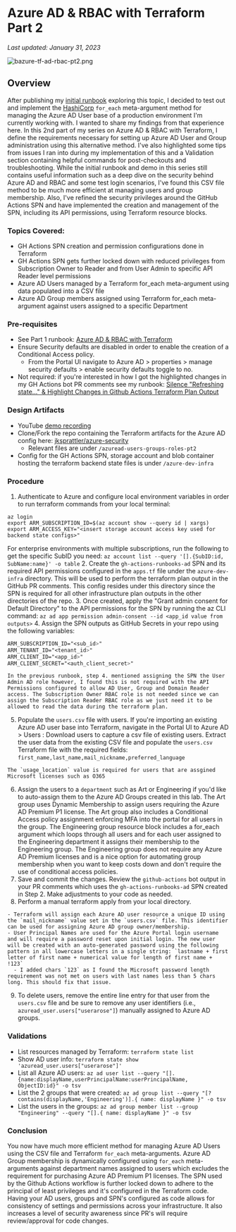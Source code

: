 # Azure AD & RBAC with Terraform Part 2

_Last updated: January 31, 2023_

![bazure-tf-ad-rbac-pt2.png](/images/bazure-tf-ad-rbac-pt2.png)

## Overview

After publishing my [initial runbook](https://jksprattler.github.io/jennas-runbooks/Azure/azure-tf-ad-rbac.html) exploring this topic, I decided to test out and implement the [HashiCorp](https://developer.hashicorp.com/terraform/tutorials/azure/azure-ad) `for_each` meta-argument method for managing the Azure AD User base of a production environment I'm currently working with. I wanted to share my findings from that experience here. In this 2nd part of my series on Azure AD & RBAC with Terraform, I define the requirements necessary for setting up Azure AD User and Group administration using this alternative method. I've also highlighted some tips from issues I ran into during my implementation of this and a Validation section containing helpful commands for post-checkouts and troubleshooting. While the initial runbook and demo in this series still contains useful information such as a deep dive on the security behind Azure AD and RBAC and some test login scenarios, I've found this CSV file method to be much more efficient at managing users and group membership. Also, I've refined the security privileges around the GitHub Actions SPN and have implemented the creation and management of the SPN, including its API permissions, using Terraform resource blocks.

### Topics Covered:

- GH Actions SPN creation and permission configurations done in Terraform
- GH Actions SPN gets further locked down with reduced privileges from Subscription Owner to Reader and from User Admin to specific API Reader level permissions
- Azure AD Users managed by a Terraform for_each meta-argument using data populated into a CSV file
- Azure AD Group members assigned using Terraform for_each meta-argument against users assigned to a specific Department

### Pre-requisites

- See Part 1 runbook: [Azure AD & RBAC with Terraform](https://jksprattler.github.io/jennas-runbooks/Azure/azure-tf-ad-rbac.html#pre-requisites)
- Ensure Security defaults are disabled in order to enable the creation of a Conditional Access policy. 
  - From the Portal UI navigate to Azure AD > properties > manage security defaults > enable security defaults toggle to no.
- Not required: if you're interested in how I got the highlighted changes in my GH Actions bot PR comments see my runbook: [Silence "Refreshing state…" & Highlight Changes in Github Actions Terraform Plan Output](https://jksprattler.github.io/jennas-runbooks/DevOps/CI-CD/ghactions-silence-refreshing-diff.html)

### Design Artifacts

- YouTube [demo recording](https://youtu.be/cIqvYL9burQ)
- Clone/Fork the repo containing the Terraform artifacts for the Azure AD config here: [jksprattler/azure-security](https://github.com/jksprattler/azure-security)
  - Relevant files are under `/azuread-users-groups-roles-pt2`
- Config for the GH Actions SPN, storage account and blob container hosting the terraform backend state files is under `/azure-dev-infra`

### Procedure

1. Authenticate to Azure and configure local environment variables in order to run terraform commands from your local terminal:
```script
az login
export ARM_SUBSCRIPTION_ID=$(az account show --query id | xargs)
export ARM_ACCESS_KEY="<insert storage account access key used for backend state configs>"
```
For enterprise environments with multiple subscriptions, run the following to get the specific SubID you need: `az account list --query '[].{SubID:id, SubName:name}' -o table`
2. Create the `gh-actions-runbooks-ad` SPN and its required API permissions configured in the `apps.tf` file under the `azure-dev-infra` directory. This will be used to perform the terraform plan output in the GitHub PR comments. This config resides under this directory since the SPN is required for all other infrastructure plan outputs in the other directories of the repo. 
3. Once created, apply the "Grant admin consent for Default Directory" to the API permissions for the SPN by running the az CLI command: `az ad app permission admin-consent --id <app_id value from outputs>`
4. Assign the SPN outputs as GitHub Secrets in your repo using the following variables:
```scss
ARM_SUBSCRIPTION_ID="<sub_id>"
ARM_TENANT_ID="<tenant_id>"
ARM_CLIENT_ID="<app_id>"
ARM_CLIENT_SECRET="<auth_client_secret>"
```
```tip
In the previous runbook, step 4. mentioned assigning the SPN the User Admin AD role however, I found this is not required with the API Permissions configured to allow AD User, Group and Domain Reader access. The Subscription Owner RBAC role is not needed since we can assign the Subscription Reader RBAC role as we just need it to be allowed to read the data during the terraform plan. 
```
5. Populate the `users.csv` file with users. If you're importing an existing Azure AD user base into Terraform, navigate in the Portal UI to Azure AD > Users : Download users to capture a csv file of existing users. Extract the user data from the existing CSV file and populate the `users.csv` Terraform file with the required fields: `first_name,last_name,mail_nickname,preferred_language`
```tip
The `usage_location` value is required for users that are assgined Microsoft licenses such as O365
```
6. Assign the users to a `department` such as Art or Engineering if you'd like to auto-assign them to the Azure AD Groups created in this lab. The Art group uses Dynamic Membership to assign users requiring the Azure AD Premium P1 license. The Art group also includes a Conditional Access policy assignment enforcing MFA into the portal for all users in the group. The Engineering group resource block includes a for_each argument which loops through all users and for each user assigned to the Engineering department it assigns their membership to the Engineering group. The Engineering group does not require any Azure AD Premium licenses and is a nice option for automating group membership when you want to keep costs down and don't require the use of conditional access policies.
7. Save and commit the changes. Review the `github-actions` bot output in your PR comments which uses the `gh-actions-runbooks-ad` SPN created in Step 2. Make adjustments to your code as needed.
8. Perform a manual terraform apply from your local directory.
```tip
- Terraform will assign each Azure AD user resource a unique ID using the `mail_nickname` value set in the `users.csv` file. This identifier can be used for assigning Azure AD group owner/membership. 
- User Principal Names are used for the Azure Portal login username and will require a password reset upon initial login. The new user will be created with an auto-generated password using the following pattern in all lowercase letters in a single string: `lastname + first letter of first name + numerical value for length of first name + !123`
  - I added chars `123` as I found the Microsoft password length requirement was not met on users with last names less than 5 chars long. This should fix that issue.
```
9. To delete users, remove the entire line entry for that user from the `users.csv` file and be sure to remove any user identifiers (i.e., `azuread_user.users["userarose"]`) manually assigned to Azure AD groups.

### Validations

- List resources managed by Terraform: `terraform state list`
- Show AD user info: `terraform state show 'azuread_user.users["userarose"]'`
- List all Azure AD users: `az ad user list --query "[].{name:displayName,userPrincipalName:userPrincipalName, ObjectID:id}" -o tsv`
- List the 2 groups that were created: `az ad group list --query "[?contains(displayName,'Engineering')].{ name: displayName }" -o tsv`
- List the users in the groups: `az ad group member list --group "Engineering" --query "[].{ name: displayName }" -o tsv`

### Conclusion

You now have much more efficient method for managing Azure AD Users using the CSV file and Terraform `for_each` meta-arguments. Azure AD Group membership is dynamically configured using `for_each` meta-arguments against department names assigned to users which excludes the requirement for purchasing Azure AD Premium P1 licenses. The SPN used by the Github Actions workflow is further locked down to adhere to the principal of least privileges and it's configured in the Terraform code. Having your AD users, groups and SPN's configured as code allows for consistency of settings and permissions across your infrastructure. It also increases a level of security awareness since PR's will require review/approval for code changes.
